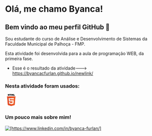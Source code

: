 
# Olá, me chamo Byanca!
## Bem vindo ao meu perfil GitHub 👋

Sou estudante do curso de Análise e Desenvolvimento de Sistemas da Faculdade Municipal de Palhoça - FMP.

Esta atividade foi desenvolvida para a aula de programação WEB, da primeira fase. 


 

          
- Esse é o resultado da atividade---> https://byancacfurlan.github.io/newlink/

### Nesta atividade foram usados:
<p align="left"> <a href="https://www.w3.org/html/" target="_blank" rel="noreferrer"> <img src="https://raw.githubusercontent.com/devicons/devicon/master/icons/html5/html5-original-wordmark.svg" alt="html5" width="40" height="40"/> </a> </p>



### Um pouco mais sobre mim!
<a href="https://www.linkedin.com/in/byanca-furlan/" target="blank"><img align="center" src="https://raw.githubusercontent.com/rahuldkjain/github-profile-readme-generator/master/src/images/icons/Social/linked-in-alt.svg" alt="[https://www.linkedin.com/in/byanca-furlan/]" height="30" width="40" /></a>
</p>

